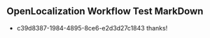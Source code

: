 ## OpenLocalization Workflow Test MarkDown
* c39d8387-1984-4895-8ce6-e2d3d27c1843 thanks!

<!--HONumber=Jul16_HO3-->


